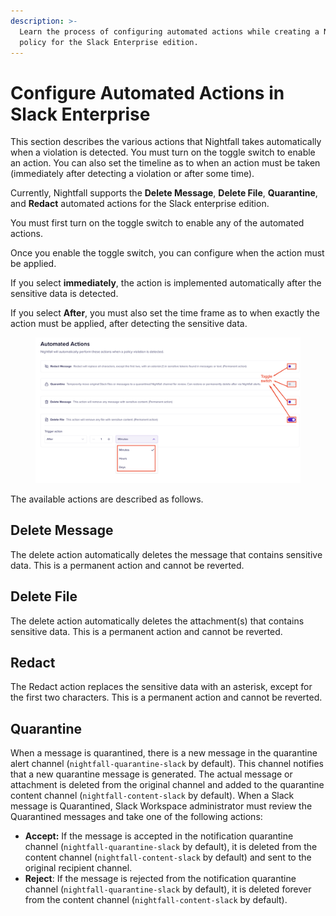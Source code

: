 ```yaml
---
description: >-
  Learn the process of configuring automated actions while creating a Nightfall
  policy for the Slack Enterprise edition.
---
```


# Configure Automated Actions in Slack Enterprise

This section describes the various actions that Nightfall takes automatically when a violation is detected. You must turn on the toggle switch to enable an action. You can also set the timeline as to when an action must be taken (immediately after detecting a violation or after some time).

Currently, Nightfall supports the **Delete Message**, **Delete File**, **Quarantine**, and **Redact** automated actions for the Slack enterprise edition.&#x20;

You must first turn on the toggle switch to enable any of the automated actions.

Once you enable the toggle switch, you can configure when the action must be applied.&#x20;

If you select **immediately**, the action is implemented automatically after the sensitive data is detected.&#x20;

If you select **After**, you must also set the time frame as to when exactly the action must be applied, after detecting the sensitive data.

<figure><img src="../../.gitbook/assets/image (4) (1).png" alt=""><figcaption></figcaption></figure>

The available actions are described as follows.

## Delete Message

The delete action automatically deletes the message that contains sensitive data. This is a permanent action and cannot be reverted.&#x20;

## Delete File

The delete action automatically deletes the attachment(s) that contains sensitive data. This is a permanent action and cannot be reverted.&#x20;

## Redact

The Redact action replaces the sensitive data with an asterisk, except for the first two characters. This is a permanent action and cannot be reverted.&#x20;

## Quarantine

When a message is quarantined, there is a new message in the quarantine alert channel (`nightfall-quarantine-slack` by default). This channel notifies that a new quarantine message is generated. The actual message or attachment is deleted from the original channel and added to the quarantine content channel (`nightfall-content-slack` by default). When a Slack message is Quarantined, Slack Workspace administrator must review the Quarantined messages and take one of the following actions:

* **Accept:** If the message is accepted in the notification quarantine channel (`nightfall-quarantine-slack` by default), it is deleted from the content channel (`nightfall-content-slack` by default) and sent to the original recipient channel.&#x20;
* **Reject**: If the message is rejected from the notification quarantine channel (`nightfall-quarantine-slack` by default), it is deleted forever from the content channel (`nightfall-content-slack` by default). &#x20;





&#x20;
